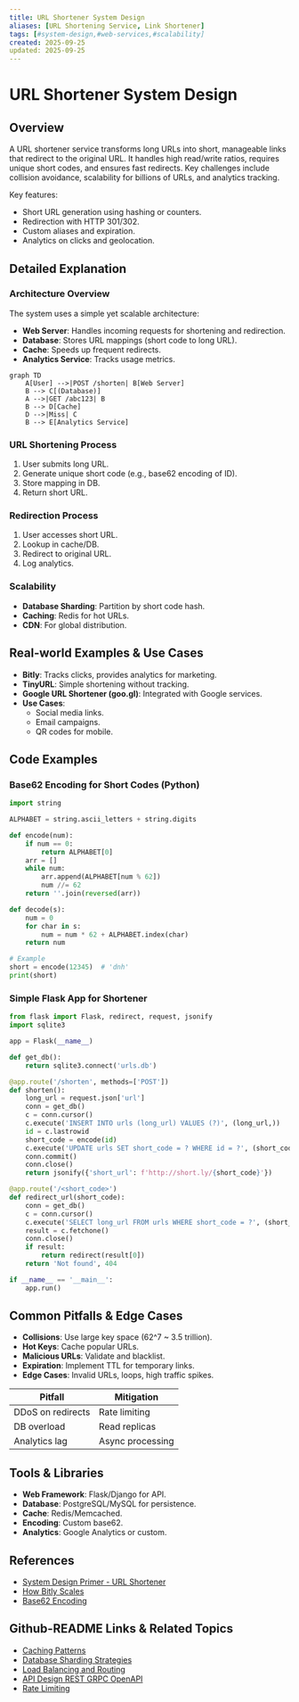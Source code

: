 ```yaml
---
title: URL Shortener System Design
aliases: [URL Shortening Service, Link Shortener]
tags: [#system-design,#web-services,#scalability]
created: 2025-09-25
updated: 2025-09-25
---
```


# URL Shortener System Design

## Overview

A URL shortener service transforms long URLs into short, manageable links that redirect to the original URL. It handles high read/write ratios, requires unique short codes, and ensures fast redirects. Key challenges include collision avoidance, scalability for billions of URLs, and analytics tracking.

Key features:
- Short URL generation using hashing or counters.
- Redirection with HTTP 301/302.
- Custom aliases and expiration.
- Analytics on clicks and geolocation.

## Detailed Explanation

### Architecture Overview

The system uses a simple yet scalable architecture:

- **Web Server**: Handles incoming requests for shortening and redirection.
- **Database**: Stores URL mappings (short code to long URL).
- **Cache**: Speeds up frequent redirects.
- **Analytics Service**: Tracks usage metrics.

```mermaid
graph TD
    A[User] -->|POST /shorten| B[Web Server]
    B --> C[(Database)]
    A -->|GET /abc123| B
    B --> D[Cache]
    D -->|Miss| C
    B --> E[Analytics Service]
```

### URL Shortening Process

1. User submits long URL.
2. Generate unique short code (e.g., base62 encoding of ID).
3. Store mapping in DB.
4. Return short URL.

### Redirection Process

1. User accesses short URL.
2. Lookup in cache/DB.
3. Redirect to original URL.
4. Log analytics.

### Scalability

- **Database Sharding**: Partition by short code hash.
- **Caching**: Redis for hot URLs.
- **CDN**: For global distribution.

## Real-world Examples & Use Cases

- **Bitly**: Tracks clicks, provides analytics for marketing.
- **TinyURL**: Simple shortening without tracking.
- **Google URL Shortener (goo.gl)**: Integrated with Google services.
- **Use Cases**:
  - Social media links.
  - Email campaigns.
  - QR codes for mobile.

## Code Examples

### Base62 Encoding for Short Codes (Python)

```python
import string

ALPHABET = string.ascii_letters + string.digits

def encode(num):
    if num == 0:
        return ALPHABET[0]
    arr = []
    while num:
        arr.append(ALPHABET[num % 62])
        num //= 62
    return ''.join(reversed(arr))

def decode(s):
    num = 0
    for char in s:
        num = num * 62 + ALPHABET.index(char)
    return num

# Example
short = encode(12345)  # 'dnh'
print(short)
```

### Simple Flask App for Shortener

```python
from flask import Flask, redirect, request, jsonify
import sqlite3

app = Flask(__name__)

def get_db():
    return sqlite3.connect('urls.db')

@app.route('/shorten', methods=['POST'])
def shorten():
    long_url = request.json['url']
    conn = get_db()
    c = conn.cursor()
    c.execute('INSERT INTO urls (long_url) VALUES (?)', (long_url,))
    id = c.lastrowid
    short_code = encode(id)
    c.execute('UPDATE urls SET short_code = ? WHERE id = ?', (short_code, id))
    conn.commit()
    conn.close()
    return jsonify({'short_url': f'http://short.ly/{short_code}'})

@app.route('/<short_code>')
def redirect_url(short_code):
    conn = get_db()
    c = conn.cursor()
    c.execute('SELECT long_url FROM urls WHERE short_code = ?', (short_code,))
    result = c.fetchone()
    conn.close()
    if result:
        return redirect(result[0])
    return 'Not found', 404

if __name__ == '__main__':
    app.run()
```

## Common Pitfalls & Edge Cases

- **Collisions**: Use large key space (62^7 ~ 3.5 trillion).
- **Hot Keys**: Cache popular URLs.
- **Malicious URLs**: Validate and blacklist.
- **Expiration**: Implement TTL for temporary links.
- **Edge Cases**: Invalid URLs, loops, high traffic spikes.

| Pitfall | Mitigation |
|---------|------------|
| DDoS on redirects | Rate limiting |
| DB overload | Read replicas |
| Analytics lag | Async processing |

## Tools & Libraries

- **Web Framework**: Flask/Django for API.
- **Database**: PostgreSQL/MySQL for persistence.
- **Cache**: Redis/Memcached.
- **Encoding**: Custom base62.
- **Analytics**: Google Analytics or custom.

## References

- [System Design Primer - URL Shortener](https://github.com/donnemartin/system-design-primer/blob/master/solutions/system_design/url_shortener.md)
- [How Bitly Scales](https://blog.bitly.com/post/127464933838/how-bitly-scales)
- [Base62 Encoding](https://en.wikipedia.org/wiki/Base62)

## Github-README Links & Related Topics

- [Caching Patterns](../caching-patterns/README.md)
- [Database Sharding Strategies](../database-sharding-strategies/README.md)
- [Load Balancing and Routing](../load-balancing-and-routing/README.md)
- [API Design REST GRPC OpenAPI](../api-design-rest-grpc-openapi/README.md)
- [Rate Limiting](../rate-limiting/README.md)